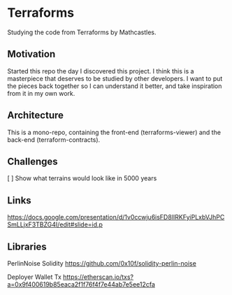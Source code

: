 # Terraforms

Studying the code from Terraforms by Mathcastles. 

## Motivation 

Started this repo the day I discovered this project. I think this is a masterpiece that deserves to be studied by other developers. I want to put the pieces back together so I can understand it better, and take inspiration from it in my own work. 

## Architecture

This is a mono-repo, containing the front-end (terraforms-viewer) and the back-end (terraform-contracts).

## Challenges

[ ] Show what terrains would look like in 5000 years

## Links

https://docs.google.com/presentation/d/1v0ccwju6isFD8lIRKFyiPLxbVJhPCSmLLjxF3TBZG4I/edit#slide=id.p

## Libraries

PerlinNoise Solidity https://github.com/0x10f/solidity-perlin-noise

Deployer Wallet Tx https://etherscan.io/txs?a=0x9f400619b85eaca2f1f76f4f7e44ab7e5ee12cfa